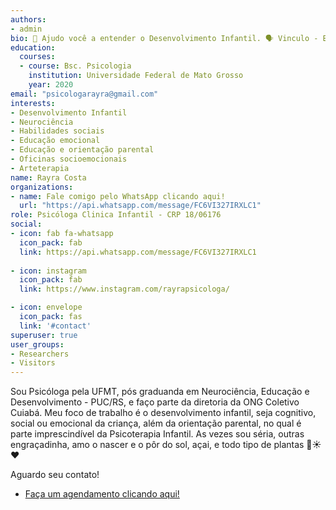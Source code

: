 ```yaml
---
authors:
- admin
bio: 🌱 Ajudo você a entender o Desenvolvimento Infantil. 🗣️ Vinculo - Emoções - Saúde Mental. Atendimento Infantil e Orientação de pais.
education:
  courses:
  - course: Bsc. Psicologia
    institution: Universidade Federal de Mato Grosso
    year: 2020
email: "psicologarayra@gmail.com"
interests:
- Desenvolvimento Infantil 
- Neurociência 
- Habilidades sociais 
- Educação emocional 
- Educação e orientação parental 
- Oficinas socioemocionais 
- Arteterapia 
name: Rayra Costa
organizations:
- name: Fale comigo pelo WhatsApp clicando aqui!
  url: "https://api.whatsapp.com/message/FC6VI327IRXLC1"
role: Psicóloga Clinica Infantil - CRP 18/06176
social:
- icon: fab fa-whatsapp
  icon_pack: fab
  link: https://api.whatsapp.com/message/FC6VI327IRXLC1
  
- icon: instagram
  icon_pack: fab
  link: https://www.instagram.com/rayrapsicologa/

- icon: envelope
  icon_pack: fas
  link: '#contact'
superuser: true
user_groups:
- Researchers
- Visitors
---
```


Sou Psicóloga pela UFMT, pós graduanda em Neurociência, Educação e Desenvolvimento - PUC/RS, e faço parte da diretoria da ONG Coletivo Cuiabá. Meu foco de trabalho é o desenvolvimento infantil, seja cognitivo, social ou emocional da criança, além da orientação parental, no qual é parte imprescindível da Psicoterapia Infantil. As vezes sou séria, outras engraçadinha, amo o nascer e o pôr do sol, açai, e todo tipo de plantas 🌱☀️❤️

Aguardo seu contato!


- [Faça um agendamento clicando aqui!](https://calendly.com/psicologarayra/atendimento-presencial)
